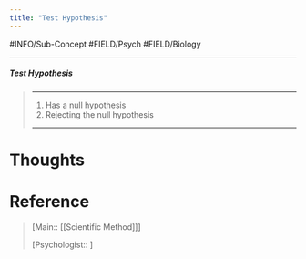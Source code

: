 ```yaml
---
title: "Test Hypothesis"
---
```



#INFO/Sub-Concept #FIELD/Psych #FIELD/Biology 

---


##### Test Hypothesis
> ------------------------------------------------------------
> 1. Has a null hypothesis
> 2. Rejecting the null hypothesis
>
> ------------------------------------------------------------

# Thoughts

# Reference

> [Main:: [[Scientific Method]]]
>
> [Psychologist:: ]
